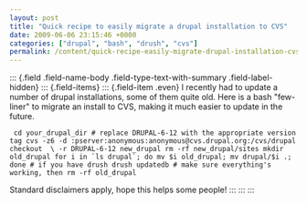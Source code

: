 ```yaml
---
layout: post
title: "Quick recipe to easily migrate a drupal installation to CVS"
date: 2009-06-06 23:15:46 +0000
categories: ["drupal", "bash", "drush", "cvs"]
permalink: /content/quick-recipe-easily-migrate-drupal-installation-cvs
---
```

::: {.field .field-name-body .field-type-text-with-summary .field-label-hidden}
::: {.field-items}
::: {.field-item .even}
I recently had to update a number of drupal installations, some of them
quite old. Here is a bash \"few-liner\" to migrate an install to CVS,
making it much easier to update in the future.

``  cd your_drupal_dir # replace DRUPAL-6-12 with the appropriate version tag cvs -z6 -d :pserver:anonymous:anonymous@cvs.drupal.org:/cvs/drupal checkout  \ -r DRUPAL-6-12 new_drupal rm -rf new_drupal/sites mkdir old_drupal for i in `ls drupal`; do mv $i old_drupal; mv drupal/$i .; done # if you have drush drush updatedb # make sure everything's working, then rm -rf old_drupal ``

Standard disclaimers apply, hope this helps some people!
:::
:::
:::

